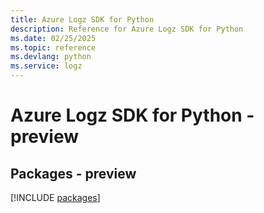 ```yaml
---
title: Azure Logz SDK for Python
description: Reference for Azure Logz SDK for Python
ms.date: 02/25/2025
ms.topic: reference
ms.devlang: python
ms.service: logz
---
```

# Azure Logz SDK for Python - preview
## Packages - preview
[!INCLUDE [packages](logz-index.md)]